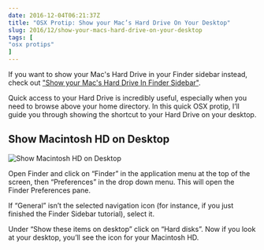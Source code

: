 ```yaml
---
date: 2016-12-04T06:21:37Z
title: "OSX Protip: Show your Mac’s Hard Drive On Your Desktop"
slug: 2016/12/show-your-macs-hard-drive-on-your-desktop
tags: [
"osx protips"
]
---
```


If you want to show your Mac's Hard Drive in your Finder sidebar instead, check out ["Show your Mac's Hard Drive In Finder Sidebar"](/2014/01/show-your-macs-hard-drive-in-finder-sidebar).

Quick access to your Hard Drive is incredibly useful, especially when you need to browse above your home directory. In this quick OSX protip, I’ll guide you through showing the shortcut to your Hard Drive on your desktop.

## Show Macintosh HD on Desktop

![Show Macintosh HD on Desktop](/img/finder-show-mac-hd.gif)

Open Finder and click on “Finder” in the application menu at the top of the screen, then “Preferences” in the drop down menu. This will open the Finder Preferences pane.

If “General” isn’t the selected navigation icon (for instance, if you just finished the Finder Sidebar tutorial), select it.

Under “Show these items on desktop” click on “Hard disks”. Now if you look at your desktop, you’ll see the icon for your Macintosh HD.

